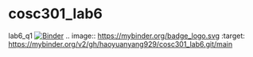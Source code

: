 # cosc301_lab6
lab6_q1
[![Binder](https://mybinder.org/badge_logo.svg)](https://mybinder.org/v2/gh/haoyuanyang929/cosc301_lab6.git/main)
.. image:: https://mybinder.org/badge_logo.svg
 :target: https://mybinder.org/v2/gh/haoyuanyang929/cosc301_lab6.git/main
